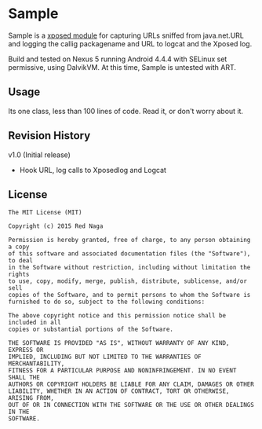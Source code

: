 # Sample
Sample is a [xposed module](https://github.com/rovo89/XposedInstaller) for capturing URLs sniffed from java.net.URL and logging the callig packagename and URL to logcat and the Xposed log.

Build and tested on Nexus 5 running Android 4.4.4 with SELinux set permissive, using DalvikVM. At this time, Sample is untested with ART.

Usage
------
Its one class, less than 100 lines of code. Read it, or don't worry about it.


Revision History
----------------
v1.0 (Initial release)
 - Hook URL, log calls to Xposedlog and Logcat

License
-------
    The MIT License (MIT)
    
    Copyright (c) 2015 Red Naga
    
    Permission is hereby granted, free of charge, to any person obtaining a copy
    of this software and associated documentation files (the "Software"), to deal
    in the Software without restriction, including without limitation the rights
    to use, copy, modify, merge, publish, distribute, sublicense, and/or sell
    copies of the Software, and to permit persons to whom the Software is
    furnished to do so, subject to the following conditions:
    
    The above copyright notice and this permission notice shall be included in all
    copies or substantial portions of the Software.

    THE SOFTWARE IS PROVIDED "AS IS", WITHOUT WARRANTY OF ANY KIND, EXPRESS OR
    IMPLIED, INCLUDING BUT NOT LIMITED TO THE WARRANTIES OF MERCHANTABILITY,
    FITNESS FOR A PARTICULAR PURPOSE AND NONINFRINGEMENT. IN NO EVENT SHALL THE
    AUTHORS OR COPYRIGHT HOLDERS BE LIABLE FOR ANY CLAIM, DAMAGES OR OTHER
    LIABILITY, WHETHER IN AN ACTION OF CONTRACT, TORT OR OTHERWISE, ARISING FROM,
    OUT OF OR IN CONNECTION WITH THE SOFTWARE OR THE USE OR OTHER DEALINGS IN THE
    SOFTWARE.
